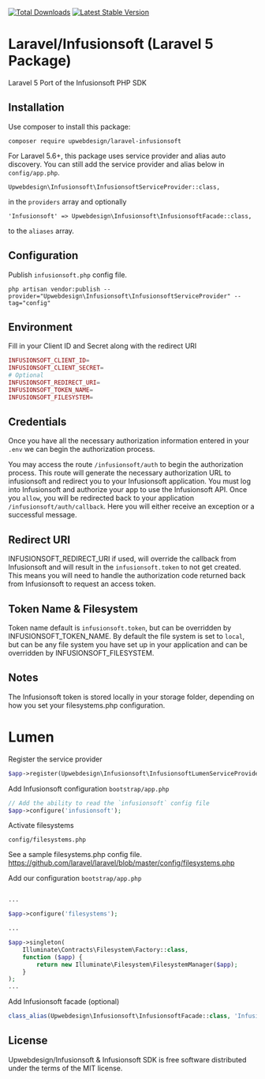 <a href="https://packagist.org/packages/upwebdesign/laravel-infusionsoft"><img src="https://poser.pugx.org/upwebdesign/laravel-infusionsoft/downloads.svg?format=flat" alt="Total Downloads"></a>
<a href="https://packagist.org/packages/upwebdesign/laravel-infusionsoft"><img src="https://poser.pugx.org/upwebdesign/laravel-infusionsoft/v/stable.svg?format=flat" alt="Latest Stable Version"></a>

# Laravel/Infusionsoft (Laravel 5 Package)

Laravel 5 Port of the Infusionsoft PHP SDK

## Installation

Use composer to install this package:

    composer require upwebdesign/laravel-infusionsoft

For Laravel 5.6+, this package uses service provider and alias auto discovery. You can still add the service provider and alias below in `config/app.php`.

    Upwebdesign\Infusionsoft\InfusionsoftServiceProvider::class,

in the `providers` array and optionally

    'Infusionsoft' => Upwebdesign\Infusionsoft\InfusionsoftFacade::class,

to the `aliases` array.

## Configuration

Publish `infusionsoft.php` config file.

```shell
php artisan vendor:publish --provider="Upwebdesign\Infusionsoft\InfusionsoftServiceProvider" --tag="config"
```

## Environment

Fill in your Client ID and Secret along with the redirect URI

```php
INFUSIONSOFT_CLIENT_ID=
INFUSIONSOFT_CLIENT_SECRET=
# Optional
INFUSIONSOFT_REDIRECT_URI=
INFUSIONSOFT_TOKEN_NAME=
INFUSIONSOFT_FILESYSTEM=
```

## Credentials

Once you have all the necessary authorization information entered in your `.env` we can begin the authorization process.

You may access the route `/infusionsoft/auth` to begin the authorization process. This route will generate the necessary authorization URL to infusionsoft and redirect you to your Infusionsoft application. You must log into Infusionsoft and authorize your app to use the Infusionsoft API. Once you `allow`, you will be redirected back to your application `/infusionsoft/auth/callback`. Here you will either receive an exception or a successful message.

## Redirect URI

INFUSIONSOFT_REDIRECT_URI if used, will override the callback from Infusionsoft and will result in the `infusionsoft.token` to not get created. This means you will need to handle the authorization code returned back from Infusionsoft to request an access token.

## Token Name & Filesystem

Token name default is `infusionsoft.token`, but can be overridden by INFUSIONSOFT_TOKEN_NAME. By default the file system is set to `local`, but can be any file system you have set up in your application and can be overridden by INFUSIONSOFT_FILESYSTEM.

## Notes

The Infusionsoft token is stored locally in your storage folder, depending on how you set your filesystems.php configuration.

# Lumen

Register the service provider

```php
$app->register(Upwebdesign\Infusionsoft\InfusionsoftLumenServiceProvider::class);
```

Add Infusionsoft configuration `bootstrap/app.php`

```php
// Add the ability to read the `infusionsoft` config file
$app->configure('infusionsoft');
```

Activate filesystems

`config/filesystems.php`

See a sample filesystems.php config file.
https://github.com/laravel/laravel/blob/master/config/filesystems.php

Add our configuration `bootstrap/app.php`
```php

... 

$app->configure('filesystems');

...

$app->singleton(
    Illuminate\Contracts\Filesystem\Factory::class,
    function ($app) {
        return new Illuminate\Filesystem\FilesystemManager($app);
    }
);
...
```

Add Infusionsoft facade (optional)

```php
class_alias(Upwebdesign\Infusionsoft\InfusionsoftFacade::class, 'Infusionsoft');
```

## License

Upwebdesign/Infusionsoft & Infusionsoft SDK is free software distributed under the terms of the MIT license.
